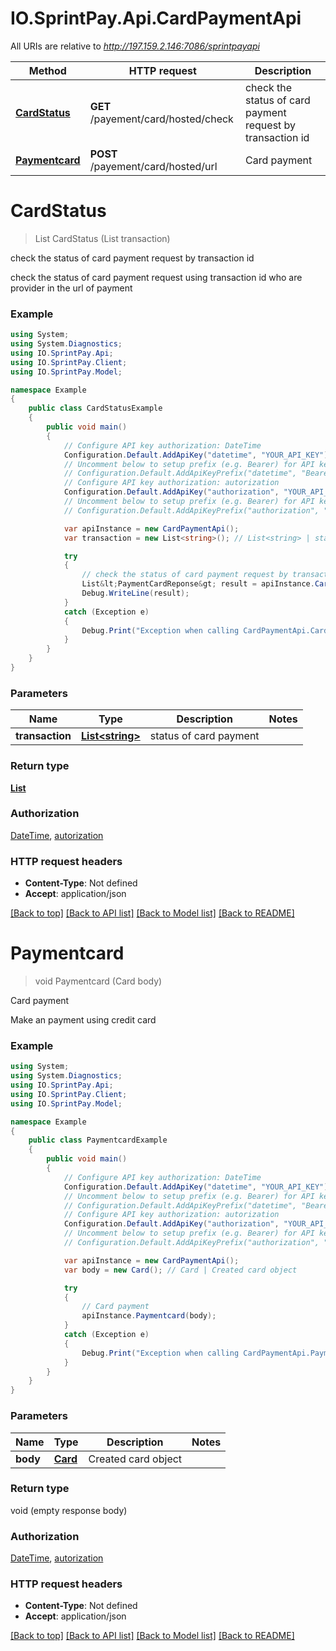 # IO.SprintPay.Api.CardPaymentApi

All URIs are relative to *http://197.159.2.146:7086/sprintpayapi*

Method | HTTP request | Description
------------- | ------------- | -------------
[**CardStatus**](CardPaymentApi.md#cardstatus) | **GET** /payement/card/hosted/check | check the status of card payment request by transaction id 
[**Paymentcard**](CardPaymentApi.md#paymentcard) | **POST** /payement/card/hosted/url | Card payment


<a name="cardstatus"></a>
# **CardStatus**
> List<PaymentCardReponse> CardStatus (List<string> transaction)

check the status of card payment request by transaction id 

check the status of card payment request using transaction id who are provider in the url of payment

### Example
```csharp
using System;
using System.Diagnostics;
using IO.SprintPay.Api;
using IO.SprintPay.Client;
using IO.SprintPay.Model;

namespace Example
{
    public class CardStatusExample
    {
        public void main()
        {
            // Configure API key authorization: DateTime
            Configuration.Default.AddApiKey("datetime", "YOUR_API_KEY");
            // Uncomment below to setup prefix (e.g. Bearer) for API key, if needed
            // Configuration.Default.AddApiKeyPrefix("datetime", "Bearer");
            // Configure API key authorization: autorization
            Configuration.Default.AddApiKey("authorization", "YOUR_API_KEY");
            // Uncomment below to setup prefix (e.g. Bearer) for API key, if needed
            // Configuration.Default.AddApiKeyPrefix("authorization", "Bearer");

            var apiInstance = new CardPaymentApi();
            var transaction = new List<string>(); // List<string> | status of card payment

            try
            {
                // check the status of card payment request by transaction id 
                List&lt;PaymentCardReponse&gt; result = apiInstance.CardStatus(transaction);
                Debug.WriteLine(result);
            }
            catch (Exception e)
            {
                Debug.Print("Exception when calling CardPaymentApi.CardStatus: " + e.Message );
            }
        }
    }
}
```

### Parameters

Name | Type | Description  | Notes
------------- | ------------- | ------------- | -------------
 **transaction** | [**List&lt;string&gt;**](string.md)| status of card payment | 

### Return type

[**List<PaymentCardReponse>**](PaymentCardReponse.md)

### Authorization

[DateTime](../README.md#DateTime), [autorization](../README.md#autorization)

### HTTP request headers

 - **Content-Type**: Not defined
 - **Accept**: application/json

[[Back to top]](#) [[Back to API list]](../README.md#documentation-for-api-endpoints) [[Back to Model list]](../README.md#documentation-for-models) [[Back to README]](../README.md)

<a name="paymentcard"></a>
# **Paymentcard**
> void Paymentcard (Card body)

Card payment

Make an payment using credit card

### Example
```csharp
using System;
using System.Diagnostics;
using IO.SprintPay.Api;
using IO.SprintPay.Client;
using IO.SprintPay.Model;

namespace Example
{
    public class PaymentcardExample
    {
        public void main()
        {
            // Configure API key authorization: DateTime
            Configuration.Default.AddApiKey("datetime", "YOUR_API_KEY");
            // Uncomment below to setup prefix (e.g. Bearer) for API key, if needed
            // Configuration.Default.AddApiKeyPrefix("datetime", "Bearer");
            // Configure API key authorization: autorization
            Configuration.Default.AddApiKey("authorization", "YOUR_API_KEY");
            // Uncomment below to setup prefix (e.g. Bearer) for API key, if needed
            // Configuration.Default.AddApiKeyPrefix("authorization", "Bearer");

            var apiInstance = new CardPaymentApi();
            var body = new Card(); // Card | Created card object

            try
            {
                // Card payment
                apiInstance.Paymentcard(body);
            }
            catch (Exception e)
            {
                Debug.Print("Exception when calling CardPaymentApi.Paymentcard: " + e.Message );
            }
        }
    }
}
```

### Parameters

Name | Type | Description  | Notes
------------- | ------------- | ------------- | -------------
 **body** | [**Card**](Card.md)| Created card object | 

### Return type

void (empty response body)

### Authorization

[DateTime](../README.md#DateTime), [autorization](../README.md#autorization)

### HTTP request headers

 - **Content-Type**: Not defined
 - **Accept**: application/json

[[Back to top]](#) [[Back to API list]](../README.md#documentation-for-api-endpoints) [[Back to Model list]](../README.md#documentation-for-models) [[Back to README]](../README.md)

